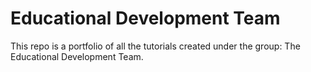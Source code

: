 # Educational Development Team

This repo is a portfolio of all the tutorials created under the group: The Educational Development Team.
